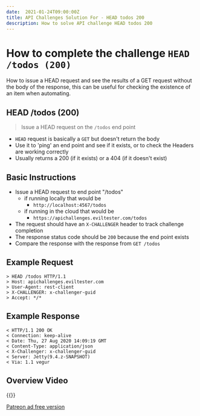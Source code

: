 ```yaml
---
date:  2021-01-24T09:00:00Z
title: API Challenges Solution For - HEAD todos 200
description: How to solve API challenge HEAD todos 200
---
```


# How to complete the challenge `HEAD /todos (200)`

How to issue a HEAD request and see the results of a GET request without the body of the response, this can be useful for checking the existence of an item when automating.

## HEAD /todos (200)

> 	Issue a HEAD request on the `/todos` end point

- `HEAD` request is basically a `GET` but doesn't return the body
- Use it to 'ping' an end point and see if it exists, or to check the Headers are working correctly
- Usually returns a 200 (if it exists) or a 404 (if it doesn't exist)

## Basic Instructions

- Issue a HEAD request to end point "/todos"
    - if running locally that would be
        - `http://localhost:4567/todos`
    - if running in the cloud that would be
        - `https://apichallenges.eviltester.com/todos`
- The request should have an `X-CHALLENGER` header to track challenge completion
- The response status code should be `200` because the end point exists
- Compare the response with the response from `GET /todos`

## Example Request

~~~~~~~~
> HEAD /todos HTTP/1.1
> Host: apichallenges.eviltester.com
> User-Agent: rest-client
> X-CHALLENGER: x-challenger-guid
> Accept: */*
~~~~~~~~

## Example Response

~~~~~~~~
< HTTP/1.1 200 OK
< Connection: keep-alive
< Date: Thu, 27 Aug 2020 14:09:19 GMT
< Content-Type: application/json
< X-Challenger: x-challenger-guid
< Server: Jetty(9.4.z-SNAPSHOT)
< Via: 1.1 vegur
~~~~~~~~

## Overview Video

{{<youtube-embed key="zKbytTelP84" title="Solution to HEAD specific Todo endpoint">}}

[Patreon ad free version](https://www.patreon.com/posts/41230531)

